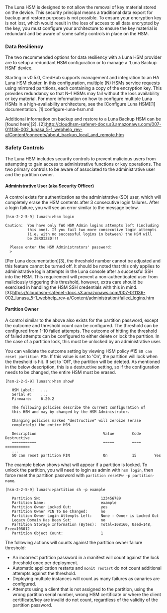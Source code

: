 The Luna HSM is designed to not allow the removal of key material stored on the device. This security principal means a traditional data export for backup and restore purposes is not possible. To ensure your encryption key is not lost, which would result in the loss of access to all data encrypted by the key, you must configure your architecture to ensure the key material is redundant and be aware of some safety controls in place on the HSM. 

### Data Resiliency

The two recommended options for data resiliency with a Luna HSM provider are to setup a redundant HSM configuration or to manage a 'Luna Backup HSM' device.

Starting in v0.5.0, CredHub supports management and integration to an HA Luna HSM cluster. In this configuration, multiple (N) HSMs service requests using mirrored partitions, each containing a copy of the encryption key. This provides redundancy so that N–1 HSMs may fail without the loss availability or key material. For more information on how to configure multiple Luna HSMs in a high-availability architecture, see the [Configure Luna HSM][1] documentation.
[1]:configure-luna-hsm.md

Additional information on backup and restore to a Luna Backup HSM can be [found here][2].
[2]:http://cloudhsm-safenet-docs.s3.amazonaws.com/007-011136-002_lunasa_5-1_webhelp_rev-a/Content/concepts/about_backup_local_and_remote.htm

### Safety Controls 

The Luna HSM includes security controls to prevent malicious users from attempting to gain access to administrative functions or key operations. The two primary controls to be aware of associated to the administrative user and the partition owner. 

#### Administrative User (aka Security Officer) 

A control exists for authentication as the administrative (SO) user, which will completely erase the HSM contents after 3 consecutive login failures. After a login failure, you will see an error similar to the message below. 

```
[hsm-2-2-5-9] lunash:>hsm login

Caution:  You have only TWO HSM Admin logins attempts left (including
          this one). If you fail two more consecutive login attempts
          (i.e. with no successful logins in between) the HSM will
          be ZEROIZED!!!

  Please enter the HSM Administrators' password:
  > 
```

[Per Luna documentation][3], the threshold number cannot be adjusted and this feature cannot be turned off. It should be noted that this only applies to administrative login attempts in the Luna console after a successful SSH into the HSM. This requirement will prevent a non-authenticated user from maliciously triggering this threshold, however, extra care should be exercised in handling the HSM SSH credentials with this in mind. 
[3]:https://cloudhsm-safenet-docs.s3.amazonaws.com/007-011136-002_lunasa_5-1_webhelp_rev-a/Content/administration/failed_logins.htm

#### Partition Owner

A control similar to the above also exists for the partition password, except the outcome and threshold count can be configured. The threshold can be configured from 1-10 failed attempts. The outcome of hitting the threshold of failed attempts can be configured to either delete or lock the partition. In the case of a partition lock, this must be unlocked by an administrative user. 

You can validate the outcome setting by viewing HSM policy #15 `SO can reset partition PIN`. If this value is set to 'On', the partition will lock when the threshold is hit. If set to 'Off', the partition will be deleted. As mentioned in the below description, this is a destructive setting, so if the configuration needs to be changed, the entire HSM must be erased.

```
[hsm-2-2-5-9] lunash:>hsm showP

   HSM Label:   ...
   Serial #:    ...
   Firmware:    6.20.2

   The following policies describe the current configuration of
   this HSM and may by changed by the HSM Administrator.

   Changing policies marked "destructive" will zeroize (erase
   completely) the entire HSM.

   Description                              Value        Code      Destructive
   ===========                              =====        ====      ===========
   ...
   SO can reset partition PIN               On           15        Yes
```

The example below shows what will appear if a partition is locked. To unlock the partition, you will need to login as admin with `hsm login`, then force reset the partition password with `partition resetPw -p partition-name`.

```
[hsm-2-2-5-9] lunash:>partition sh -p example

   Partition SN:                           123456789
   Partition Name:                         example
   Partition Owner Locked Out:             yes
   Partition Owner PIN To Be Changed:      no
   Partition Owner Login Attempts Left:    None - Owner is Locked Out
   Legacy Domain Has Been Set:             no
   Partition Storage Information (Bytes):  Total=108160, Used=148, Free=108012
   Partition Object Count:                 1
```

The following actions will counts against the partition owner failure threshold: 

* An incorrect partition password in a manifest will count against the lock threshold once per deployment. 
* Automatic application restarts and `monit restart` do not count additional attempts against the threshold. 
* Deploying multiple instances will count as many failures as canaries are configured.
* Attempts using a client that is not assigned to the partition, using the wrong partition serial number, wrong HSM certificate or where the client certificate/key are invalid do not count, regardless of the validity of the partition password. 
